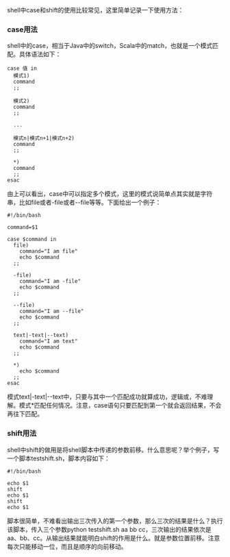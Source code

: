 shell中case和shift的使用比较常见，这里简单记录一下使用方法：  

### case用法  
shell中的case，相当于Java中的switch，Scala中的match，也就是一个模式匹配。具体语法如下：  
```shell
case 值 in
  模式1)
  command
  ;;

  模式2)
  command
  ;;

  ...

  模式n|模式n+1|模式n+2)
  command
  ;;

  *)
  command
  ;;
esac
```  
由上可以看出，case中可以指定多个模式，这里的模式说简单点其实就是字符串，比如file或者-file或者--file等等。下面给出一个例子：
```shell
#!/bin/bash

command=$1

case $command in
  file)
    command="I am file"
    echo $command
  ;;

  -file)
    command="I am -file"
    echo $command
  ;;

  --file)
    command="I am --file"
    echo $command
  ;;

  text|-text|--text)
    command="I am text"
    echo $command
  ;;

  *)
    echo $command
  ;;
esac
```  
模式text|-text|--text中，只要与其中一个匹配成功就算成功，逻辑或，不难理解。模式*匹配任何情况。注意，case语句只要匹配到第一个就会返回结果，不会再往下匹配。  

### shift用法  
shell中shift的做用是将shell脚本中传递的参数前移。什么意思呢？举个例子，写一个脚本testshift.sh，脚本内容如下：  
```shell
#!/bin/bash

echo $1
shift
echo $1
shift
echo $1
```  
脚本很简单，不难看出输出三次传入的第一个参数，那么三次的结果是什么？执行该脚本，传入三个参数python testshift.sh aa bb cc，三次输出的结果依次是aa、bb、cc。从输出结果就能明白shift的作用是什么。就是参数位置前移。注意每次只能移动一位，而且是顺序的向前移动。
